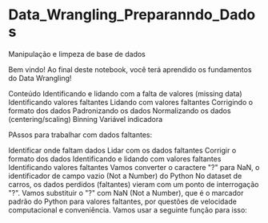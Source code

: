 # Data_Wrangling_Preparanndo_Dados
Manipulação e limpeza de base de dados


Bem vindo!
Ao final deste notebook, você terá aprendido os fundamentos do Data Wrangling!

Conteúdo
Identificando e lidando com a falta de valores (missing data)
Identificando valores faltantes
Lidando com valores faltantes
Corrigindo o formato dos dados
Padronizando os dados
Normalizando os dados (centering/scaling)
Binning
Variável indicadora

PAssos para trabalhar com dados faltantes:

Identificar onde faltam dados
Lidar com os dados faltantes
Corrigir o formato dos dados
Identificando e lidando com valores faltantes
Identificando valores faltantes
Vamos converter o caractere "?" para NaN, o identificador de campo vazio (Not a Number) do Python
No dataset de carros, os dados perdidos (faltantes) vieram com um ponto de interrogação "?". Vamos substituir o "?" com NaN (Not a Number), que é o marcador padrão do Python para valores faltantes, por questões de velocidade computacional e conveniência. Vamos usar a seguinte função para isso:
